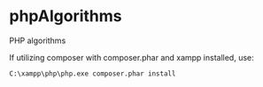 # phpAlgorithms
PHP algorithms


If utilizing composer with composer.phar and xampp installed, use:
        
    C:\xampp\php\php.exe composer.phar install